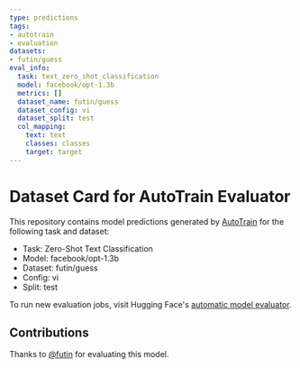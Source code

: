 ```yaml
---
type: predictions
tags:
- autotrain
- evaluation
datasets:
- futin/guess
eval_info:
  task: text_zero_shot_classification
  model: facebook/opt-1.3b
  metrics: []
  dataset_name: futin/guess
  dataset_config: vi
  dataset_split: test
  col_mapping:
    text: text
    classes: classes
    target: target
---
```

# Dataset Card for AutoTrain Evaluator

This repository contains model predictions generated by [AutoTrain](https://huggingface.co/autotrain) for the following task and dataset:

* Task: Zero-Shot Text Classification
* Model: facebook/opt-1.3b
* Dataset: futin/guess
* Config: vi
* Split: test

To run new evaluation jobs, visit Hugging Face's [automatic model evaluator](https://huggingface.co/spaces/autoevaluate/model-evaluator).

## Contributions

Thanks to [@futin](https://huggingface.co/futin) for evaluating this model.